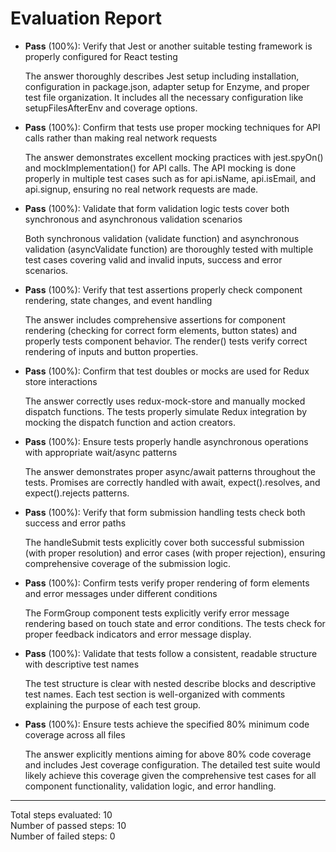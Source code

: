 # Evaluation Report

- **Pass** (100%): Verify that Jest or another suitable testing framework is properly configured for React testing

    The answer thoroughly describes Jest setup including installation, configuration in package.json, adapter setup for Enzyme, and proper test file organization. It includes all the necessary configuration like setupFilesAfterEnv and coverage options.

- **Pass** (100%): Confirm that tests use proper mocking techniques for API calls rather than making real network requests

    The answer demonstrates excellent mocking practices with jest.spyOn() and mockImplementation() for API calls. The API mocking is done properly in multiple test cases such as for api.isName, api.isEmail, and api.signup, ensuring no real network requests are made.

- **Pass** (100%): Validate that form validation logic tests cover both synchronous and asynchronous validation scenarios

    Both synchronous validation (validate function) and asynchronous validation (asyncValidate function) are thoroughly tested with multiple test cases covering valid and invalid inputs, success and error scenarios.

- **Pass** (100%): Verify that test assertions properly check component rendering, state changes, and event handling

    The answer includes comprehensive assertions for component rendering (checking for correct form elements, button states) and properly tests component behavior. The render() tests verify correct rendering of inputs and button properties.

- **Pass** (100%): Confirm that test doubles or mocks are used for Redux store interactions

    The answer correctly uses redux-mock-store and manually mocked dispatch functions. The tests properly simulate Redux integration by mocking the dispatch function and action creators.

- **Pass** (100%): Ensure tests properly handle asynchronous operations with appropriate wait/async patterns

    The answer demonstrates proper async/await patterns throughout the tests. Promises are correctly handled with await, expect().resolves, and expect().rejects patterns.

- **Pass** (100%): Verify that form submission handling tests check both success and error paths

    The handleSubmit tests explicitly cover both successful submission (with proper resolution) and error cases (with proper rejection), ensuring comprehensive coverage of the submission logic.

- **Pass** (100%): Confirm tests verify proper rendering of form elements and error messages under different conditions

    The FormGroup component tests explicitly verify error message rendering based on touch state and error conditions. The tests check for proper feedback indicators and error message display.

- **Pass** (100%): Validate that tests follow a consistent, readable structure with descriptive test names

    The test structure is clear with nested describe blocks and descriptive test names. Each test section is well-organized with comments explaining the purpose of each test group.

- **Pass** (100%): Ensure tests achieve the specified 80% minimum code coverage across all files

    The answer explicitly mentions aiming for above 80% code coverage and includes Jest coverage configuration. The detailed test suite would likely achieve this coverage given the comprehensive test cases for all component functionality, validation logic, and error handling.

---

Total steps evaluated: 10  
Number of passed steps: 10  
Number of failed steps: 0